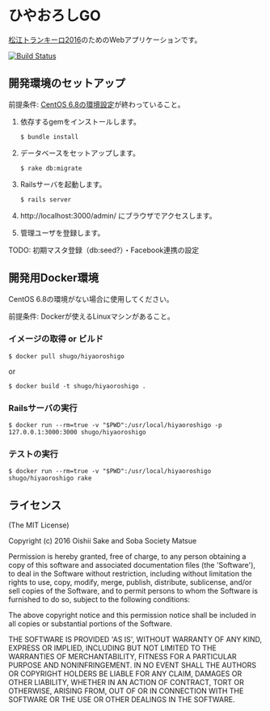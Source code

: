 # ひやおろしGO

[松江トランキーロ2016](https://www.facebook.com/events/1571262126511755/)のためのWebアプリケーションです。

[![Build Status](https://travis-ci.org/matsueoss/hiyaoroshigo.svg?branch=master)](https://travis-ci.org/matsueoss/hiyaoroshigo)

## 開発環境のセットアップ

前提条件: [CentOS 6.8の環境設定](https://github.com/matsueoss/hiyaoroshigo/wiki/Minimal-steps-to-install-our-Rails)が終わっていること。

1. 依存するgemをインストールします。

   ```
   $ bundle install
   ```

2. データベースをセットアップします。

   ```
   $ rake db:migrate
   ```

3. Railsサーバを起動します。

   ```
   $ rails server
   ```

4. http://localhost:3000/admin/ にブラウザでアクセスします。

5. 管理ユーザを登録します。

TODO: 初期マスタ登録（db:seed?）・Facebook連携の設定

## 開発用Docker環境

CentOS 6.8の環境がない場合に使用してください。

前提条件: Dockerが使えるLinuxマシンがあること。

### イメージの取得 or ビルド

```
$ docker pull shugo/hiyaoroshigo
```

or

```
$ docker build -t shugo/hiyaoroshigo .
```

### Railsサーバの実行

```
$ docker run --rm=true -v "$PWD":/usr/local/hiyaoroshigo -p 127.0.0.1:3000:3000 shugo/hiyaoroshigo
```

### テストの実行

```
$ docker run --rm=true -v "$PWD":/usr/local/hiyaoroshigo shugo/hiyaoroshigo rake
```

## ライセンス

(The MIT License)

Copyright (c) 2016 Oishii Sake and Soba Society Matsue

Permission is hereby granted, free of charge, to any person obtaining
a copy of this software and associated documentation files (the
'Software'), to deal in the Software without restriction, including
without limitation the rights to use, copy, modify, merge, publish,
distribute, sublicense, and/or sell copies of the Software, and to
permit persons to whom the Software is furnished to do so, subject to
the following conditions:

The above copyright notice and this permission notice shall be
included in all copies or substantial portions of the Software.

THE SOFTWARE IS PROVIDED 'AS IS', WITHOUT WARRANTY OF ANY KIND,
EXPRESS OR IMPLIED, INCLUDING BUT NOT LIMITED TO THE WARRANTIES OF
MERCHANTABILITY, FITNESS FOR A PARTICULAR PURPOSE AND NONINFRINGEMENT.
IN NO EVENT SHALL THE AUTHORS OR COPYRIGHT HOLDERS BE LIABLE FOR ANY
CLAIM, DAMAGES OR OTHER LIABILITY, WHETHER IN AN ACTION OF CONTRACT,
TORT OR OTHERWISE, ARISING FROM, OUT OF OR IN CONNECTION WITH THE
SOFTWARE OR THE USE OR OTHER DEALINGS IN THE SOFTWARE.
